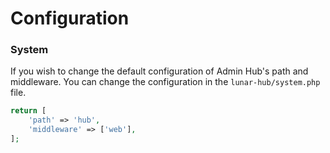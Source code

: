 # Configuration

### System
If you wish to change the default configuration of Admin Hub's path and middleware. You can change the configuration in the `lunar-hub/system.php` file. 

```php
return [
    'path' => 'hub',
    'middleware' => ['web'],
];
```


